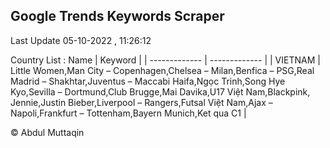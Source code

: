 

## Google Trends Keywords Scraper 
 
Last Update 05-10-2022 , 11:26:12

Country List :
 Name  | Keyword |
| ------------- | ------------- |
| VIETNAM | Little Women,Man City – Copenhagen,Chelsea – Milan,Benfica – PSG,Real Madrid – Shakhtar,Juventus – Maccabi Haifa,Ngọc Trinh,Song Hye Kyo,Sevilla – Dortmund,Club Brugge,Mai Davika,U17 Việt Nam,Blackpink, Jennie,Justin Bieber,Liverpool – Rangers,Futsal Việt Nam,Ajax – Napoli,Frankfurt – Tottenham,Bayern Munich,Ket qua C1 |



© Abdul Muttaqin 
